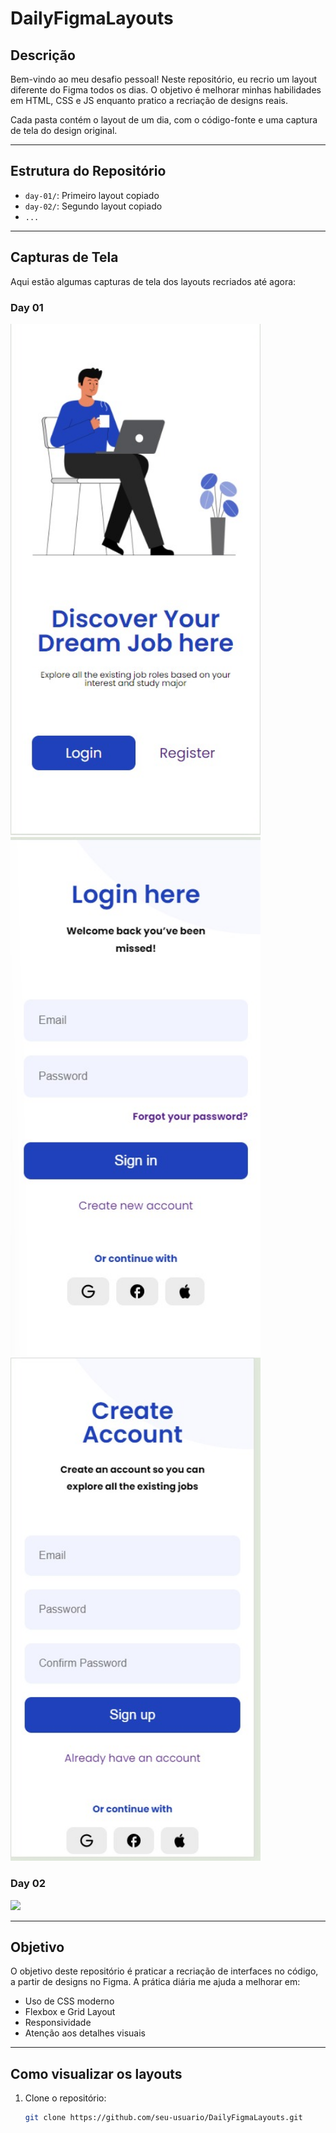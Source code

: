 # DailyFigmaLayouts

## Descrição

Bem-vindo ao meu desafio pessoal! Neste repositório, eu recrio um layout diferente do Figma todos os dias. O objetivo é melhorar minhas habilidades em HTML, CSS e JS enquanto pratico a recriação de designs reais.

Cada pasta contém o layout de um dia, com o código-fonte e uma captura de tela do design original.

---

## Estrutura do Repositório

- `day-01/`: Primeiro layout copiado
- `day-02/`: Segundo layout copiado
- `...`

---

## Capturas de Tela

Aqui estão algumas capturas de tela dos layouts recriados até agora:

### Day 01
<img src="day-01/prints/index.jpeg" width="400px">
<img src="day-01/prints/login.jpeg" width="400px">
<img src="day-01/prints/register.jpeg" width="400px">

### Day 02
<img src="prints/day-02.png" width="400px">

---

## Objetivo

O objetivo deste repositório é praticar a recriação de interfaces no código, a partir de designs no Figma. A prática diária me ajuda a melhorar em:

- Uso de CSS moderno
- Flexbox e Grid Layout
- Responsividade
- Atenção aos detalhes visuais

---

## Como visualizar os layouts

1. Clone o repositório:
   ```bash
   git clone https://github.com/seu-usuario/DailyFigmaLayouts.git
